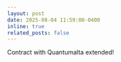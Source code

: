 ```yaml
---
layout: post
date: 2025-08-04 11:59:00-0400
inline: true
related_posts: false
---
```


Contract with Quantumalta extended!
